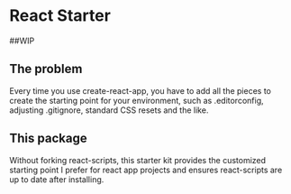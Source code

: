 # React Starter

##WIP

## The problem
Every time you use create-react-app, you have to add all the pieces to create the starting point for your environment, such as .editorconfig, adjusting .gitignore,
standard CSS resets and the like.

## This package
Without forking react-scripts, this starter kit provides the customized starting point I prefer for react app projects and ensures react-scripts are up to date 
after installing.
